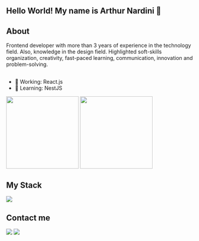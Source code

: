 ## Hello World! My name is Arthur Nardini 👋

## About
Frontend developer with more than 3 years of experience in the technology field. Also, knowledge in the design field. Highlighted soft-skills organization, creativity, fast-paced learning, communication, innovation and problem-solving.

##

- 🔭 Working: React.js
- 🌱 Learning: NestJS

<div>
  <img height="195px" src="https://github-readme-stats.vercel.app/api?username=nardini-22&show_icons=true&theme=synthwave"/>
  
  <img height="195px" src="https://github-readme-stats.vercel.app/api/top-langs/?username=nardini-22&theme=synthwave&layout=compact" />
</div>
</div>

## My Stack

<img src="https://skillicons.dev/icons?i=html,css,js,ts,react,nextjs,vite,redux,tailwind,nodejs,nest,aws,docker,kubernetes,figma&theme=dark" />

## Contact me

<div>
  <a href="mailto:arthur.nardini03@gmail.com"><img src="https://img.shields.io/badge/Gmail-D14836?style=for-the-badge&logo=gmail&logoColor=white"/></a>
  <a href="https://www.linkedin.com/in/arthur-nardini/"><img src="https://img.shields.io/badge/LinkedIn-0077B5?style=for-the-badge&logo=linkedin&logoColor=white"/></a>
</div>
